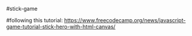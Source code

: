 #stick-game

#following this tutorial:
https://www.freecodecamp.org/news/javascript-game-tutorial-stick-hero-with-html-canvas/